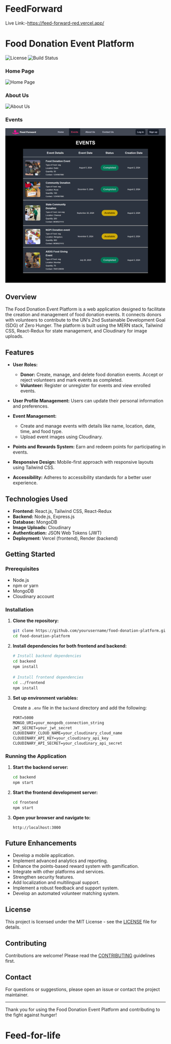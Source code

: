 # FeedForward
Live Link:-https://feed-forward-red.vercel.app/
# Food Donation Event Platform

![License](https://img.shields.io/badge/license-MIT-blue.svg)
![Build Status](https://img.shields.io/badge/build-passing-brightgreen)

### Home Page
![Home Page](frontend/public/HomePage.png)

### About Us
![About Us](frontend/public/AboutUs.png)


### Events
![Events](frontend/public/EventsPage.png)
## Overview

The Food Donation Event Platform is a web application designed to facilitate the creation and management of food donation events. It connects donors with volunteers to contribute to the UN's 2nd Sustainable Development Goal (SDG) of Zero Hunger. The platform is built using the MERN stack, Tailwind CSS, React-Redux for state management, and Cloudinary for image uploads.

## Features

- **User Roles:**
  - **Donor:** Create, manage, and delete food donation events. Accept or reject volunteers and mark events as completed.
  - **Volunteer:** Register or unregister for events and view enrolled events.

- **User Profile Management:** Users can update their personal information and preferences.

- **Event Management:**
  - Create and manage events with details like name, location, date, time, and food type.
  - Upload event images using Cloudinary.

- **Points and Rewards System:** Earn and redeem points for participating in events.

- **Responsive Design:** Mobile-first approach with responsive layouts using Tailwind CSS.

- **Accessibility:** Adheres to accessibility standards for a better user experience.

## Technologies Used

- **Frontend:** React.js, Tailwind CSS, React-Redux
- **Backend:** Node.js, Express.js
- **Database:** MongoDB
- **Image Uploads:** Cloudinary
- **Authentication:** JSON Web Tokens (JWT)
- **Deployment:** Vercel (frontend), Render (backend)

## Getting Started

### Prerequisites

- Node.js
- npm or yarn
- MongoDB
- Cloudinary account

### Installation

1. **Clone the repository:**

    ```bash
    git clone https://github.com/yourusername/food-donation-platform.git
    cd food-donation-platform
    ```

2. **Install dependencies for both frontend and backend:**

    ```bash
    # Install backend dependencies
    cd backend
    npm install

    # Install frontend dependencies
    cd ../frontend
    npm install
    ```

3. **Set up environment variables:**

    Create a `.env` file in the `backend` directory and add the following:

    ```env
    PORT=5000
    MONGO_URI=your_mongodb_connection_string
    JWT_SECRET=your_jwt_secret
    CLOUDINARY_CLOUD_NAME=your_cloudinary_cloud_name
    CLOUDINARY_API_KEY=your_cloudinary_api_key
    CLOUDINARY_API_SECRET=your_cloudinary_api_secret
    ```

### Running the Application

1. **Start the backend server:**

    ```bash
    cd backend
    npm start
    ```

2. **Start the frontend development server:**

    ```bash
    cd frontend
    npm start
    ```

3. **Open your browser and navigate to:**

    ```
    http://localhost:3000
    ```

## Future Enhancements

- Develop a mobile application.
- Implement advanced analytics and reporting.
- Enhance the points-based reward system with gamification.
- Integrate with other platforms and services.
- Strengthen security features.
- Add localization and multilingual support.
- Implement a robust feedback and support system.
- Develop an automated volunteer matching system.

## License

This project is licensed under the MIT License - see the [LICENSE](LICENSE) file for details.

## Contributing

Contributions are welcome! Please read the [CONTRIBUTING](CONTRIBUTING.md) guidelines first.

## Contact

For questions or suggestions, please open an issue or contact the project maintainer.

---

Thank you for using the Food Donation Event Platform and contributing to the fight against hunger!

# Feed-for-life
